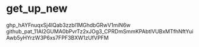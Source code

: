 # get_up_new
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
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
